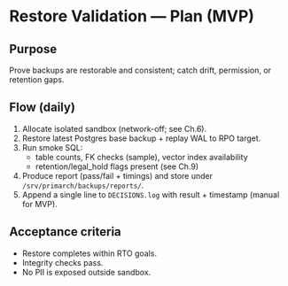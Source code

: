 # Restore Validation — Plan (MVP)

## Purpose
Prove backups are restorable and consistent; catch drift, permission, or retention gaps.

## Flow (daily)
1) Allocate isolated sandbox (network-off; see Ch.6).
2) Restore latest Postgres base backup + replay WAL to RPO target.
3) Run smoke SQL:
   - table counts, FK checks (sample), vector index availability
   - retention/legal_hold flags present (see Ch.9)
4) Produce report (pass/fail + timings) and store under `/srv/primarch/backups/reports/`.
5) Append a single line to `DECISIONS.log` with result + timestamp (manual for MVP).

## Acceptance criteria
- Restore completes within RTO goals.
- Integrity checks pass.
- No PII is exposed outside sandbox.
